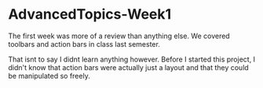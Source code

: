 # AdvancedTopics-Week1

The first week was more of a review than anything else. We covered toolbars and action bars in class last semester.

That isnt to say I didnt learn anything however. Before I started this project, I didn't know that action bars were actually just a layout and that they could be manipulated so freely.
